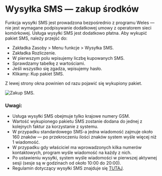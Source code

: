 # Wysyłka SMS — zakup środków

Funkcja wysyłki SMS jest prowadzona bezpośrednio z programu Weles — nie jest wymagane podpisywanie dodatkowej umowy z operatorem sieci komórkowej. Usługa wysyłki SMS jest dodatkowo płatna. Aby wykupić pakiet SMS, należy przejść do:

- Zakładka Zasoby > Menu funkcje > Wysyłka SMS.
- Zakładka Rozliczenie.
- W pierwszym polu wpisujemy liczbę kupowanych SMS.
- Sprawdzamy tabelkę z wartościami.
- Jeśli wszystko się zgadza, wpisujemy hasło.
- Klikamy: Kup pakiet SMS.

Z lewej strony okna powinien od razu pojawić się wykupiony pakiet.

![Zakup SMS.](smszakup.gif)

### Uwagi:

- Usługa wysyłki SMS obejmuje tylko krajowe numery GSM.
- Wartość wykupionego pakietu SMS zostanie dodana do jednej z kolejnych faktur za korzystanie z systemu. 
- W przypadku standardowego SMS-a jedna wiadomość zajmuje około 160 znaków — po przekroczeniu ilości znaków system wyśle więcej niż 1 wiadomość. 
- W przypadku gdy właściciel ma wprowadzonych kilka numerów kontaktowych, program wyśle wiadomość na każdy z nich. 
- Po ustawieniu wysyłki, system wyśle wiadomości w pierwszej aktywnej sesji (sesje są w godzinach od około 10:00 do 20:00).
- Regulamin dotyczący wysyłki SMS znajduje się [TUTAJ](https://docs.google.com/document/d/10HBuFcquTAQhHlhH8buiezpAowFSK4MZujMfgxSNaKc/).